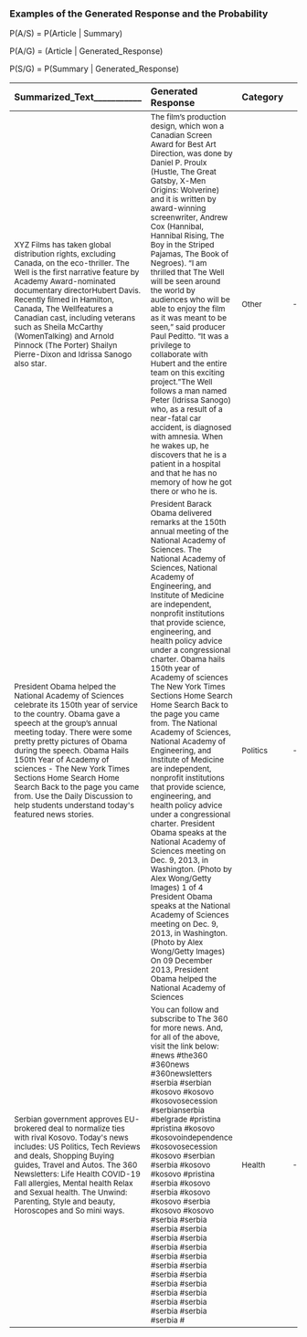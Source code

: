 ### Examples of the Generated Response and the Probability

 P(A/S) = P(Article | Summary)
 
 P(A/G) = (Article | Generated_Response)
 
 P(S/G) = P(Summary | Generated_Response)



| **Summarized_Text___________** | **Generated Response**       | **Category** | **P(A/S)** | **P(A/G)** | **P(S/G)** |
| :-------------------------   | :-----------------| -----------| -------- | ------ | -------- |
| <sub>XYZ Films has taken global distribution rights, excluding Canada, on the eco-thriller. The Well is the first narrative feature by Academy Award-nominated documentary directorHubert Davis. Recently filmed in Hamilton, Canada, The Wellfeatures a Canadian cast, including veterans such as Sheila McCarthy (WomenTalking) and Arnold Pinnock (The Porter) Shailyn Pierre-Dixon and Idrissa Sanogo also star.| <sub>The film’s production design, which won a Canadian Screen Award for Best Art Direction, was done by Daniel P. Proulx (Hustle, The Great Gatsby, X-Men Origins: Wolverine) and it is written by award-winning screenwriter, Andrew Cox (Hannibal, Hannibal Rising, The Boy in the Striped Pajamas, The Book of Negroes). “I am thrilled that The Well will be seen around the world by audiences who will be able to enjoy the film as it was meant to be seen,” said producer Paul Peditto. “It was a privilege to collaborate with Hubert and the entire team on this exciting project.”The Well follows a man named Peter (Idrissa Sanogo) who, as a result of a near-fatal car accident, is diagnosed with amnesia. When he wakes up, he discovers that he is a patient in a hospital and that he has no memory of how he got there or who he is.	 | <sub>Other | <sub>-0.003163 |<sub>	-0.002751 |	<sub>-0.007731 |
|<sub>President Obama helped the National Academy of Sciences celebrate its 150th year of service to the country. Obama gave a speech at the group’s annual meeting today. There were some pretty pretty pictures of Obama during the speech. Obama Hails 150th Year of Academy of sciences - The New York Times Sections Home Search Home Search Back to the page you came from. Use the Daily Discussion to help students understand today's featured news stories.| <sub>President Barack Obama delivered remarks at the 150th annual meeting of the National Academy of Sciences. The National Academy of Sciences, National Academy of Engineering, and Institute of Medicine are independent, nonprofit institutions that provide science, engineering, and health policy advice under a congressional charter. Obama hails 150th year of Academy of sciences The New York Times Sections Home Search Home Search Back to the page you came from. The National Academy of Sciences, National Academy of Engineering, and Institute of Medicine are independent, nonprofit institutions that provide science, engineering, and health policy advice under a congressional charter. President Obama speaks at the National Academy of Sciences meeting on Dec. 9, 2013, in Washington. (Photo by Alex Wong/Getty Images) 1 of 4 President Obama speaks at the National Academy of Sciences meeting on Dec. 9, 2013, in Washington. (Photo by Alex Wong/Getty Images) On 09 December 2013, President Obama helped the National Academy of Sciences	| <sub>Politics | <sub>-0.0005963 |	<sub>-0.00031	| <sub>-0.004502	|
|<sub>Serbian government approves EU-brokered deal to normalize ties with rival Kosovo. Today's news includes: US Politics, Tech Reviews and deals, Shopping Buying guides, Travel and Autos. The 360 Newsletters: Life Health COVID-19 Fall allergies, Mental health Relax and Sexual health. The Unwind: Parenting, Style and beauty, Horoscopes and So mini ways.	| <sub>You can follow and subscribe to The 360 for more news. And, for all of the above, visit the link below: #news #the360 #360news #360newsletters #serbia #serbian #kosovo #kosovo #kosovosecession #serbianserbia #belgrade #pristina #pristina #kosovo #kosovoindependence #kosovosecession #kosovo #serbian #serbia #kosovo #kosovo #pristina #serbia #kosovo #serbia #kosovo #kosovo #serbia #kosovo #kosovo #serbia #serbia #serbia #serbia #serbia #serbia #serbia #serbia #serbia #serbia #serbia #serbia #serbia #serbia #serbia #serbia #serbia #serbia #serbia #serbia #serbia #serbia #serbia #	| <sub>Health	| <sub>-0.001653 |	<sub>-0.00099 |	<sub>-0.007256<sub> |



